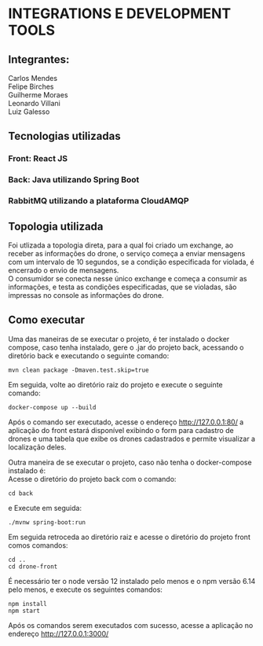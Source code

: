 # INTEGRATIONS E DEVELOPMENT TOOLS #
## Integrantes: ##
Carlos Mendes  
Felipe Birches  
Guilherme Moraes  
Leonardo Villani  
Luiz Galesso  

## Tecnologias utilizadas ##
### Front: React JS ###
### Back: Java utilizando Spring Boot ###
### RabbitMQ utilizando a plataforma CloudAMQP ###

## Topologia utilizada ##  
Foi utlizada a topologia direta, para a qual foi criado um exchange, ao receber as informações do drone, o serviço começa a enviar mensagens com um intervalo de 10 segundos, se a condição especificada for violada, é encerrado o envio de mensagens.  
O consumidor se conecta nesse único exchange e começa a consumir as informações, e testa as condições especificadas, que se violadas, são impressas no console as informações do drone.  

## Como executar ##
Uma das maneiras de se executar o projeto, é ter instalado o docker compose, caso tenha instalado, gere o .jar do projeto back, acessando o diretório back e executando o seguinte comando:
```
mvn clean package -Dmaven.test.skip=true
``` 
Em seguida, volte ao diretório raiz do projeto e execute o seguinte comando:
```
docker-compose up --build 
```
Após o comando ser executado, acesse o endereço http://127.0.0.1:80/ a aplicação do front estará disponível exibindo o form para cadastro de drones e uma tabela que exibe os drones cadastrados e permite visualizar a localização deles.

Outra maneira de se executar o projeto, caso não tenha o docker-compose instalado é:  
Acesse o diretório do projeto back com o comando:
```
cd back
```  
e Execute em seguida:
```
./mvnw spring-boot:run
```
Em seguida retroceda ao diretório raiz e acesse o diretório do projeto front comos comandos:
```
cd ..
cd drone-front
``` 
É necessário ter o node versão 12 instalado pelo menos e o npm versão 6.14 pelo menos, e execute os seguintes comandos:  
```
npm install
npm start 
```
Após os comandos serem executados com sucesso, acesse a aplicação no endereço http://127.0.0.1:3000/  
